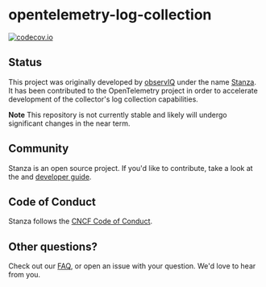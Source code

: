 # opentelemetry-log-collection

[![codecov.io](https://codecov.io/gh/open-telemetry/opentelemetry-log-collection/coverage.svg?branch=main)](https://app.codecov.io/gh/open-telemetry/opentelemetry-log-collection?branch=main)

## Status

This project was originally developed by [observIQ](https://observiq.com/) under the name [Stanza](https://github.com/observIQ/stanza). It has been contributed to the OpenTelemetry project in order to accelerate development of the collector's log collection capabilities.

**Note** This repository is not currently stable and likely will undergo significant changes in the near term. 

## Community

Stanza is an open source project. If you'd like to contribute, take a look at the and [developer guide](./docs/development.md).

## Code of Conduct

Stanza follows the [CNCF Code of Conduct](https://github.com/cncf/foundation/blob/master/code-of-conduct.md).

## Other questions?

Check out our [FAQ](/docs/faq.md), or open an issue with your question. We'd love to hear from you.
